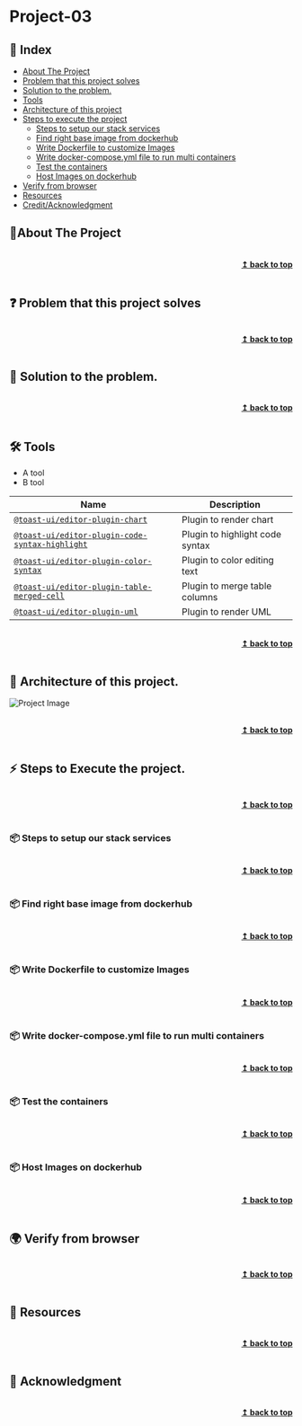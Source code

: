 
# Project-03
## :ledger: Index

- [About The Project](#beginner-about-the-project)
- [Problem that this project solves ](#question-problem-that-this-project-solves)
- [Solution to the problem.](#key-solution-to-the-problem)
- [Tools](#hammer_and_wrench-Tools)
- [Architecture of this project](#house-architecture-of-this-project)
- [Steps to execute the project](#zap-steps-to-execute-the-project)
  - [Steps to setup our stack services](#package-steps-to-setup-our-stack-services)
  - [Find right base image from dockerhub](#package-find-right-base-image-from-dockerhub)
  - [Write Dockerfile to customize Images](#package-write-dockerfile-to-customize-images)
  - [Write docker-compose.yml file to run multi containers](#package-write-dockercomposeyml-file-to-run-multi-containers)
  - [Test the containers](#package-test-the-containers)
  - [Host Images on dockerhub](#package-host-images-on-dockerhub)
- [Verify from browser](#earth_africa-verify-from-browser) 
- [Resources](#page_facing_up-resources)
- [Credit/Acknowledgment](#star2-creditacknowledgment)


## :beginner:About The Project

<br/>
<div align="right">
    <b><a href="#Project-03">↥ back to top</a></b>
</div>
<br/>

## :question: Problem that this project solves 

<br/>
<div align="right">
    <b><a href="#Project-03">↥ back to top</a></b>
</div>
<br/>

## :key: Solution to the problem.

<br/>
<div align="right">
    <b><a href="#Project-03">↥ back to top</a></b>
</div>
<br/>

## :hammer_and_wrench: Tools
- A tool
- B tool

| Name | Description |
| --- | --- |
| [`@toast-ui/editor-plugin-chart`](https://github.com/nhn/tui.editor/tree/master/plugins/chart) | Plugin to render chart |
| [`@toast-ui/editor-plugin-code-syntax-highlight`](https://github.com/nhn/tui.editor/tree/master/plugins/code-syntax-highlight) | Plugin to highlight code syntax |
| [`@toast-ui/editor-plugin-color-syntax`](https://github.com/nhn/tui.editor/tree/master/plugins/color-syntax) | Plugin to color editing text |
| [`@toast-ui/editor-plugin-table-merged-cell`](https://github.com/nhn/tui.editor/tree/master/plugins/table-merged-cell) | Plugin to merge table columns |
| [`@toast-ui/editor-plugin-uml`](https://github.com/nhn/tui.editor/tree/master/plugins/uml) | Plugin to render UML 

<br/>
<div align="right">
    <b><a href="#Project-03">↥ back to top</a></b>
</div>
<br/>


## :beginner: Architecture of this project.

![Project Image](project-image-url)

<br/>
<div align="right">
    <b><a href="#Project-03">↥ back to top</a></b>
</div>
<br/>

## :zap: Steps to Execute the project. 

<br/>
<div align="right">
    <b><a href="#Project-03">↥ back to top</a></b>
</div>
<br/>


### :package: Steps to setup our stack services


<br/>
<div align="right">
    <b><a href="#Project-03">↥ back to top</a></b>
</div>
<br/>

### :package: Find right base image from dockerhub

<br/>
<div align="right">
    <b><a href="#Project-03">↥ back to top</a></b>
</div>
<br/>

### :package: Write Dockerfile to customize Images

<br/>
<div align="right">
    <b><a href="#Project-03">↥ back to top</a></b>
</div>
<br/>

### :package: Write docker-compose.yml file to run multi containers

<br/>
<div align="right">
    <b><a href="#Project-03">↥ back to top</a></b>
</div>
<br/>

### :package: Test the containers  

<br/>
<div align="right">
    <b><a href="#Project-03">↥ back to top</a></b>
</div>
<br/>

### :package: Host Images on dockerhub


<br/>
<div align="right">
    <b><a href="#Project-03">↥ back to top</a></b>
</div>
<br/>



## :earth_africa: Verify from browser

<br/>
<div align="right">
    <b><a href="#Project-03">↥ back to top</a></b>
</div>
<br/>


## :page_facing_up: Resources

<br/>
<div align="right">
    <b><a href="#Project-03">↥ back to top</a></b>
</div>
<br/>


## :star2: Acknowledgment


<br/>
<div align="right">
    <b><a href="#Project-03">↥ back to top</a></b>
</div>
<br/>

